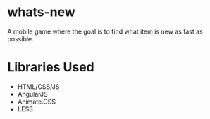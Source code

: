 # whats-new

A mobile game where the goal is to find what item is new as fast as possible.

# Libraries Used

* HTML/CSS/JS
* AngularJS
* Animate.CSS
* LESS